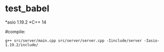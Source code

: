 # test_babel

*asio 1.19.2
*C++ 14

#compile:
````
g++ src/server/main.cpp src/server/server.cpp -Iinclude/server -Iasio-1.19.2/include/
````
